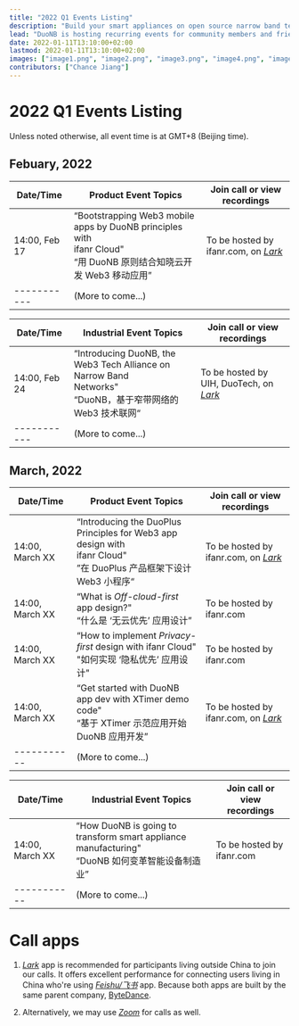 ```yaml
---
title: "2022 Q1 Events Listing"
description: "Build your smart appliances on open source narrow band technologies."
lead: "DuoNB is hosting recurring events for community members and friends on a regular basis. Stay tuned for upcoming events or track the recordings for the past events."
date: 2022-01-11T13:10:00+02:00
lastmod: 2022-01-11T13:10:00+02:00
images: ["image1.png", "image2.png", "image3.png", "image4.png", "image5.png", "image6.png", "image7.png", "image8.png", "image9.png"]
contributors: ["Chance Jiang"]
---
```


# 2022 Q1 Events Listing

Unless noted otherwise, all event time is at GMT+8 (Beijing time).

## Febuary, 2022
| Date/Time | Product Event Topics | Join call or view recordings |
| ----------- | ----------- | ----------- |
| 14:00, Feb 17 | “Bootstrapping Web3 mobile apps by DuoNB principles with </br>ifanr Cloud" </br>“用 DuoNB 原则结合知晓云开发 Web3 移动应用” | To be hosted by ifanr.com, on [*Lark*](https://larksuite.com) |
| -----------| (More to come...) | 

| Date/Time | Industrial Event Topics | Join call or view recordings |
| ----------- | ----------- | ----------- |
| 14:00, Feb 24 | “Introducing DuoNB, the Web3 Tech Alliance on Narrow Band </br>Networks" </br> “DuoNB，基于窄带网络的 Web3 技术联网“ | To be hosted by UIH, DuoTech, on [*Lark*](https://larksuite.com) |
| -----------| (More to come...) | 


## March, 2022
| Date/Time | Product Event Topics | Join call or view recordings |
| ----------- | ----------- | ----------- |
| 14:00,  March XX | “Introducing the DuoPlus Principles for Web3 app design with </br>ifanr Cloud" </br> ”在 DuoPlus 产品框架下设计 Web3 小程序“ | To be hosted by ifanr.com, on [*Lark*](https://larksuite.com) |
| 14:00, March XX | “What is *Off-cloud-first* app design?" </br> “什么是 ‘无云优先’ 应用设计” | To be hosted by ifanr.com |
| 14:00, March XX | “How to implement *Privacy-first* design with ifanr Cloud" </br> "如何实现 ‘隐私优先’ 应用设计" | To be hosted by ifanr.com |
| 14:00, March XX | “Get started with DuoNB app dev with XTimer demo code" </br> “基于 XTimer 示范应用开始 DuoNB 应用开发” | To be hosted by ifanr.com, on [*Lark*](https://larksuite.com) |
| -----------| (More to come...) | 

| Date/Time | Industrial Event Topics | Join call or view recordings |
| ----------- | ----------- | ----------- |
| 14:00, March XX | “How DuoNB is going to transform smart appliance manufacturing" </br> “DuoNB 如何变革智能设备制造业” | To be hosted by ifanr.com |
| -----------| (More to come...) | 


# Call apps

1. [*Lark*](https://larksuite.com) app is recommended for participants living outside China to join our calls. It offers excellent performance for connecting users living in China who're using [*Feishu/飞书*](https://feishu.cn) app. Because both apps are built by the same parent company, [ByteDance](https://www.bytedance.com).

2. Alternatively, we may use [*Zoom*](https://zoom.us) for calls as well.
